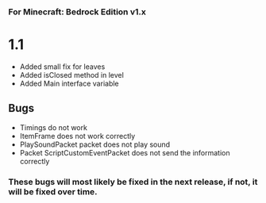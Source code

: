 ### For Minecraft: Bedrock Edition v1.x

# 1.1
* Added small fix for leaves
* Added isClosed method in level
* Added Main interface variable
## Bugs
* Timings do not work
* ItemFrame does not work correctly
* PlaySoundPacket packet does not play sound
* Packet ScriptCustomEventPacket does not send the information correctly
### These bugs will most likely be fixed in the next release, if not, it will be fixed over time.
